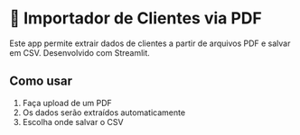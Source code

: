 
# 📄 Importador de Clientes via PDF

Este app permite extrair dados de clientes a partir de arquivos PDF e salvar em CSV. Desenvolvido com Streamlit.

## Como usar

1. Faça upload de um PDF
2. Os dados serão extraídos automaticamente
3. Escolha onde salvar o CSV
